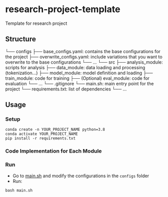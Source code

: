 # research-project-template
Template for research project

## Structure
└── configs
    ├── base_configs.yaml: contains the base configurations for the project
    ├── overwrite_configs.yaml: include variations that you want to overwrite to the base configurations
    └── ...
└── src
    ├── analysis_module: scripts for analysis
    ├── data_module: data loading and processing (tokenization...)
    ├── model_module: model definition and loading
    ├── train_module: code for training
    ├── (Optional) eval_module: code for evaluation
    └── ...
└── .gitignore
└── main.sh: main entry point for the project
└── requirements.txt: list of dependencies
└── ...

## Usage
### Setup
```
conda create -n YOUR_PROJECT_NAME python=3.8
conda activate YOUR_PROJECT_NAME
pip install -r requirements.txt
```
### Code Implementation for Each Module
### Run
- Go to [main.sh](main.sh) and modify the configurations in the `configs` folder
- Run:
```
bash main.sh
```
